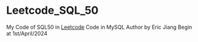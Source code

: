# Leetcode_SQL_50

My Code of SQL50 in [Leetcode](https://leetcode.com/studyplan/top-sql-50/)
Code in MySQL
Author by Eric Jiang
Begin at 1st/April/2024

